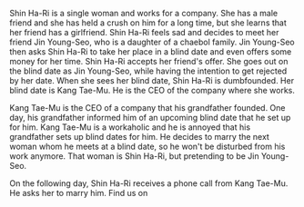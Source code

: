 Shin Ha-Ri is a single woman and works for a company. She has a male friend and she has held a crush on him for a long time, but she learns that her friend has a girlfriend. Shin Ha-Ri feels sad and decides to meet her friend Jin Young-Seo, who is a daughter of a chaebol family. Jin Young-Seo then asks Shin Ha-Ri to take her place in a blind date and even offers some money for her time. Shin Ha-Ri accepts her friend's offer. She goes out on the blind date as Jin Young-Seo, while having the intention to get rejected by her date. When she sees her blind date, Shin Ha-Ri is dumbfounded. Her blind date is Kang Tae-Mu. He is the CEO of the company where she works.

Kang Tae-Mu is the CEO of a company that his grandfather founded. One day, his grandfather informed him of an upcoming blind date that he set up for him. Kang Tae-Mu is a workaholic and he is annoyed that his grandfather sets up blind dates for him. He decides to marry the next woman whom he meets at a blind date, so he won't be disturbed from his work anymore. That woman is Shin Ha-Ri, but pretending to be Jin Young-Seo.

On the following day, Shin Ha-Ri receives a phone call from Kang Tae-Mu. He asks her to marry him.
Find us on
